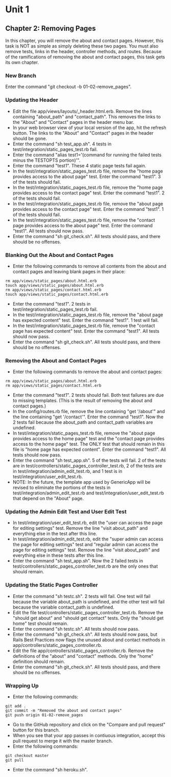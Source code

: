 # Unit 1
## Chapter 2: Removing Pages

In this chapter, you will remove the about and contact pages.  However, this task is NOT as simple as simply deleting these two pages.  You must also remove tests, links in the header, controller methods, and routes.  Because of the ramifications of removing the about and contact pages, this task gets its own chapter.

### New Branch
Enter the command "git checkout -b 01-02-remove_pages".

### Updating the Header
* Edit the file app/views/layouts/_header.html.erb.  Remove the lines containing "about_path" and "contact_path".  This removes the links to the "About" and "Contact" pages in the header menu bar.
* In your web browser view of your local version of the app, hit the refresh button.  The links to the "About" and "Contact" pages in the header should be gone.
* Enter the command "sh test_app.sh".  4 tests in test/integration/static_pages_test.rb fail.
* Enter the command "alias test1='(command for running the failed tests minus the TESTOPTS portion)'".
* Enter the command "test1".  These 4 static page tests fail again.
* In the test/integration/static_pages_test.rb file, remove the "home page provides access to the about page" test.  Enter the command "test1".  3 of the tests should fail.
* In the test/integration/static_pages_test.rb file, remove the "home page provides access to the contact page" test.  Enter the command "test1".  2 of the tests should fail.
* In the test/integration/static_pages_test.rb file, remove the "about page provides access to the contact page" test.  Enter the command "test1".  1 of the tests should fail.
* In the test/integration/static_pages_test.rb file, remove the "contact page provides access to the about page" test.  Enter the command "test1".  All tests should now pass.
* Enter the command "sh git_check.sh".  All tests should pass, and there should be no offenses.

### Blanking Out the About and Contact Pages
* Enter the following commands to remove all contents from the about and contact pages and leaving blank pages in their place:
```
rm app/views/static_pages/about.html.erb
touch app/views/static_pages/about.html.erb
rm app/views/static_pages/contact.html.erb
touch app/views/static_pages/contact.html.erb
```
* Enter the command "test1".  2 tests in test/integration/static_pages_test.rb fail.
* In the test/integration/static_pages_test.rb file, remove the "about page has expected content" test. Enter the command "test1".  1 test will fail.
* In the test/integration/static_pages_test.rb file, remove the "contact page has expected content" test.  Enter the command "test1".  All tests should now pass.
* Enter the command "sh git_check.sh".  All tests should pass, and there should be no offenses.

### Removing the About and Contact Pages
* Enter the following commands to remove the about and contact pages:
```
rm app/views/static_pages/about.html.erb
rm app/views/static_pages/contact.html.erb
```
* Enter the command "test1".  2 tests should fail.  Both test failures are due to missing templates.  (This is the result of removing the about and contact pages.)
* In the config/routes.rb file, remove the line containing "get '/about'" and the line containing "get '/contact'".  Enter the command "test1".  Now the 2 tests fail because the about_path and contact_path variables are undefined.
* In test/integration/static_pages_test.rb file, remove the "about page provides access to the home page" test and the "contact page provides access to the home page" test.  The ONLY test that should remain in this file is "home page has expected content".  Enter the command "test1".  All tests should now pass.
* Enter the command "sh test_app.sh".  5 of the tests will fail.  2 of the tests are in test/controllers/static_pages_controller_test.rb, 2 of the tests are in test/integration/admin_edit_test.rb, and 1 test is in test/integration/user_edit_test.rb.
* NOTE: In the future, the template app used by GenericApp will be revised to eliminate the portions of the tests in test/integration/admin_edit_test.rb and test/integration/user_edit_test.rb that depend on the "About" page.

### Updating the Admin Edit Test and User Edit Test
* In test/integration/user_edit_test.rb, edit the "user can access the page for editing settings" test.  Remove the line "visit about_path" and everything else in the test after this line.
* In test/integration/admin_edit_test.rb, edit the "super admin can access the page for editing settings" test and "regular admin can access the page for editing settings" test.  Remove the line "visit about_path" and everything else in these tests after this line.
* Enter the command "sh test_app.sh".  Now the 2 failed tests in test/controllers/static_pages_controller_test.rb are the only ones that should remain.

### Updating the Static Pages Controller
* Enter the command "sh testc.sh".  2 tests will fail.  One test will fail because the variable about_path is undefined, and the other test will fail because the variable contact_path is undefined.
* Edit the file test/controllers/static_pages_controller_test.rb.  Remove the "should get about" and "should get contact" tests.  Only the "should get home" test should remain.
* Enter the command "sh testc.sh".  All tests should now pass.
* Enter the command "sh git_check.sh".  All tests should now pass, but Rails Best Practices now flags the unused about and contact methods in app/controllers/static_pages_controller.rb.
* Edit the file app/controllers/static_pages_controller.rb.  Remove the definitions of the "about" and "contact" methods.  Only the "home" definition should remain.
* Enter the command "sh git_check.sh".  All tests should pass, and there should be no offenses.

### Wrapping Up
* Enter the following commands:
```
git add .
git commit -m "Removed the about and contact pages"
git push origin 01-02-remove_pages
```
* Go to the GitHub repository and click on the "Compare and pull request" button for this branch.
* When you see that your app passes in contiuous integration, accept this pull request to merge it with the master branch.
* Enter the following commands:
```
git checkout master
git pull
```
* Enter the command "sh heroku.sh".
